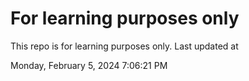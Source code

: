# For learning purposes only
This repo is for learning purposes only.
Last updated at

Monday, February 5, 2024 7:06:21 PM


